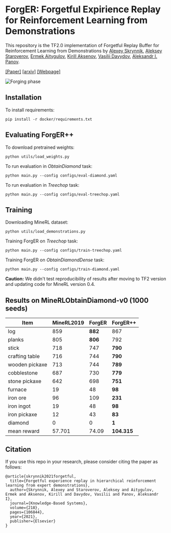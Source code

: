 # ForgER: Forgetful Expirience Replay for Reinforcement Learning from Demonstrations

This repository is the TF2.0 implementation of Forgetful Replay Buffer for Reinforcement Learning from Demonstrations by [Alexey Skrynnik](https://github.com/Tviskaron), [Aleksey Staroverov](https://github.com/alstar8), [Ermek Aitygulov](https://github.com/ermekaitygulov), [Kirill Aksenov](https://github.com/axellkir), [Vasilii Davydov](https://github.com/dexfrost89), [Aleksandr I. Panov](https://github.com/grafft). 


[[Paper]](https://www.sciencedirect.com/science/article/pii/S0950705121001076) [[arxiv]](https://arxiv.org/abs/2006.09939) [[Webpage]](https://sites.google.com/view/forgetful-experience-replay)

![Forging phase](static/forging.png)



## Installation

To install requirements:

```setup
pip install -r docker/requirements.txt
```

## Evaluating ForgER++

To download pretrained weights:
```shell
python utils/load_weights.py
```

To run evaluation in *ObtainDiamond* task:
```shell
python main.py --config configs/eval-diamond.yaml
```

To run evaluation in *Treechop* task: 
```shell
python main.py --config configs/eval-treechop.yaml
```


## Training

Downloading MineRL dataset:

```train
python utils/load_demonstrations.py 
```

Training ForgER on *Treechop* task: 

```train
python main.py --config configs/train-treechop.yaml
```

Training ForgER on *ObtainDiamondDense* task: 

```train
python main.py --config configs/train-diamond.yaml
```
**Caution:** We didn't test reproducibility of results after moving to TF2 version and updating code for MineRL version 0.4.   


## Results on MineRLObtainDiamond-v0 (1000 seeds)

| Item | MineRL2019 | ForgER | ForgER++|
| --- | --- | --- | --- |
| log | 859 | **882** | 867 |
| planks | 805 | **806** | 792 |
| stick | 718 | 747 | **790** |
| crafting table | 716 | 744 | **790** |
| wooden pickaxe | 713 | 744 | **789** |
| cobblestone | 687 | 730 | **779** |
| stone pickaxe | 642 | 698 | **751** |
| furnace | 19 | 48 | **98** |
| iron ore | 96 | 109 | **231** |
| iron ingot | 19 | 48 | **98** |
| iron pickaxe | 12 | 43 | **83** |
| diamond | 0 | 0 | **1** |
| mean reward | 57.701 | 74.09 | **104.315** |

## Citation
If you use this repo in your research, please consider citing the paper as follows:
```
@article{skrynnik2021forgetful,
  title={Forgetful experience replay in hierarchical reinforcement learning from expert demonstrations},
  author={Skrynnik, Alexey and Staroverov, Aleksey and Aitygulov, Ermek and Aksenov, Kirill and Davydov, Vasilii and Panov, Aleksandr I},
  journal={Knowledge-Based Systems},
  volume={218},
  pages={106844},
  year={2021},
  publisher={Elsevier}
}
```
